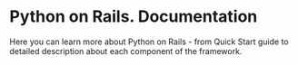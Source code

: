 Python on Rails. Documentation
=====

Here you can learn more about Python on Rails - from Quick Start guide to detailed description about each component of the framework.
